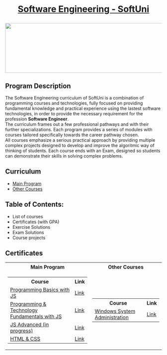 # <p align="center"><a href="https://softuni.bg/curriculum"> Software Engineering - SoftUni</a></p>

<a href="https://softuni.bg/">
<img src="https://stringfixer.com/files/651542214.jpg" width="1218" height="160">
</a>

## Program Description
The Software Engineering curriculum of SoftUni is a combination of programming courses and technologies, fully focused on providing fundamental knowledge and practical experience using the lastest software technologies, in order to provide the necessary requirement for the profession **Software Engineer**.
<br>
The curriculum frames out a few professional pathways and with their further specializations. Each program provides a series of modules with courses tailored specifically towards the career pathway chosen.
<br>
All courses emphasize a serious practical approach by providing multiple complex projects designed to develop and improve the algoritmic way of thinking of students.
Each course ends with an Exam, designed so students can demonstrate their skills in solving complex problems. 

## Curriculum
- <a href="https://softuni.bg/curriculum">Main Program</a>
- <a href="https://softuni.bg/trainings/opencourses">Other Courses</a>

## Table of Contents:
- List of courses 
- Certificates (with GPA)
- Exercise Solutions
- Exam Solutions
- Course projects

## Certificates

<table>
 
 <tr>
  <th> Main Program </th>    <!-- Main Table - column 1 -->
  <th> Other Courses </th>   <!-- Main Table - column 2 -->
 </tr>
 
 <tr>
 <td>
 <!-- 1st embedded table start -->
<table>
 <tr>  <!-- row 1, left embedded table, 1 col -->
  <th> Course </th> <!-- left embedded table, 1 col -->
  <th> Link </th>   <!-- left embedded table, 2 col -->
 </tr>
 <tr>
  <td> <a href="https://softuni.bg/trainings/3755/programming-basics-with-javascript-july-2022">Programming Basics with JS</a> </td>
  <td> <a href="https://softuni.bg/certificates/details/140167/31a4474c"> Link </a> </td>
 </tr>
 <tr>
  <td> <a href="https://softuni.bg/trainings/3839/programming-fundamentals-with-javascript-september-2022">Programming & Technology Fundamentals with JS</a> </td>
  <td> <a href="https://softuni.bg/certificates/details/149442/7cdc532d"> Link</a> </td>
 </tr>
  <tr> <!-- add here -->
  <td> <a href="">JS Advanced (in progress)</a> </td>
  <td> <a href=""> Link</a> </td>
 </tr>
 <tr>
  <td> <a href="https://softuni.bg/trainings/3855/html-and-css-september-2022">HTML & CSS</a> </td>
  <td> <a href="https://softuni.bg/certificates/details/147196/0b77e9d1"> Link </a> </td>
 </tr>
</table>
 <!-- 1st embedded table end -->
 </td>
 <td>
 <!-- 2nd embedded table start -->
 <table>
 <tr>
  <th> Course </th>
  <th> Link </th>
 </tr>
 <tr>
  <td> <a href="https://softuni.bg/trainings/2322/windows-system-administration-june-2019">Windows System Administration</a> </td>
  <td> <a href="https://softuni.bg/certificates/details/69010/be20a5e9"> Link </a> </td>
 </tr>
</table>
 <!-- 2nd embedded table end -->
 </td>
 </tr>
 
</table>










<!--
To add:
- Diplomas
- Other certification from the open courses in SoftUni
- Projects
- Improve design
- Add portfolio website link
- Add extra tech table
- add side course cell inside the main table
- add python to it
- add c++ folders and cells
- add the 2 game projects from Fundamentals - update & improve on them often
- ADD A PLAY BUTTON FOR EACH PROJECT / GAME inside the main table / add 3rd column


-->
